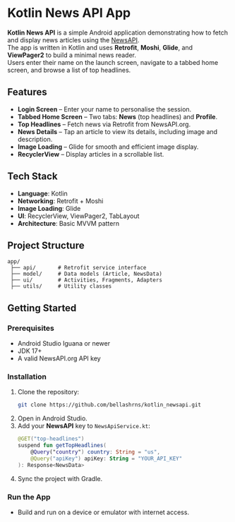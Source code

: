 # Kotlin News API App

**Kotlin News API** is a simple Android application demonstrating how to fetch and display news articles using the [NewsAPI](https://newsapi.org/).  
The app is written in Kotlin and uses **Retrofit**, **Moshi**, **Glide**, and **ViewPager2** to build a minimal news reader.  
Users enter their name on the launch screen, navigate to a tabbed home screen, and browse a list of top headlines.

## Features

- **Login Screen** – Enter your name to personalise the session.
- **Tabbed Home Screen** – Two tabs: **News** (top headlines) and **Profile**.
- **Top Headlines** – Fetch news via Retrofit from NewsAPI.org.
- **News Details** – Tap an article to view its details, including image and description.
- **Image Loading** – Glide for smooth and efficient image display.
- **RecyclerView** – Display articles in a scrollable list.

## Tech Stack

- **Language**: Kotlin
- **Networking**: Retrofit + Moshi
- **Image Loading**: Glide
- **UI**: RecyclerView, ViewPager2, TabLayout
- **Architecture**: Basic MVVM pattern

## Project Structure

```
app/
 ├── api/       # Retrofit service interface
 ├── model/     # Data models (Article, NewsData)
 ├── ui/        # Activities, Fragments, Adapters
 ├── utils/     # Utility classes
```

## Getting Started

### Prerequisites
- Android Studio Iguana or newer
- JDK 17+
- A valid NewsAPI.org API key

### Installation
1. Clone the repository:
   ```bash
   git clone https://github.com/bellashrns/kotlin_newsapi.git
   ```
2. Open in Android Studio.
3. Add your **NewsAPI** key to `NewsApiService.kt`:
   ```kotlin
   @GET("top-headlines")
   suspend fun getTopHeadlines(
       @Query("country") country: String = "us",
       @Query("apiKey") apiKey: String = "YOUR_API_KEY"
   ): Response<NewsData>
   ```
4. Sync the project with Gradle.

### Run the App
- Build and run on a device or emulator with internet access.

